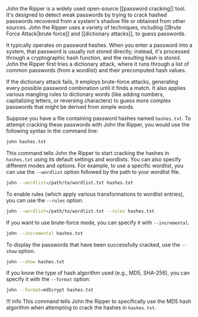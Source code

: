 John the Ripper is a widely used open-source [[password cracking]] tool. It's designed to detect weak passwords by trying to crack hashed passwords recovered from a system's shadow file or obtained from other sources. John the Ripper uses a variety of techniques, including [[Brute Force Attack|brute force]] and [[dictionary attacks]], to guess passwords.

It typically operates on password hashes. When you enter a password into a system, that password is usually not stored directly; instead, it's processed through a cryptographic hash function, and the resulting hash is stored. John the Ripper first tries a dictionary attack, where it runs through a list of common passwords (from a wordlist) and their precomputed hash values.

If the dictionary attack fails, it employs brute-force attacks, generating every possible password combination until it finds a match. It also applies various mangling rules to dictionary words (like adding numbers, capitalizing letters, or reversing characters) to guess more complex passwords that might be derived from simple words.

Suppose you have a file containing password hashes named `hashes.txt`. To attempt cracking these passwords with John the Ripper, you would use the following syntax in the command line:

```bash
john hashes.txt
```

This command tells John the Ripper to start cracking the hashes in `hashes.txt` using its default settings and wordlists. You can also specify different modes and options. For example, to use a specific wordlist, you can use the `--wordlist` option followed by the path to your wordlist file.

```bash
john --wordlist=/path/to/wordlist.txt hashes.txt
```

To enable rules (which apply various transformations to wordlist entries), you can use the `--rules` option.

```bash
john --wordlist=/path/to/wordlist.txt --rules hashes.txt
```

If you want to use brute-force mode, you can specify it with `--incremental`.

```bash
john --incremental hashes.txt
```

To display the passwords that have been successfully cracked, use the `--show` option.

```bash
john --show hashes.txt
```

If you know the type of hash algorithm used (e.g., MD5, SHA-256), you can specify it with the `--format` option:

```bash
john --format=md5crypt hashes.txt
```

!!! info
    This command tells John the Ripper to specifically use the MD5 hash algorithm when attempting to crack the hashes in `hashes.txt`.